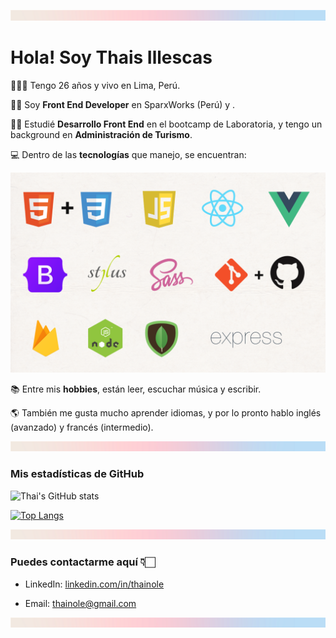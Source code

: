 
![coloured-line](./assets/colours.png)

# Hola! Soy Thais Illescas

🙋🏻‍♀️ Tengo 26 años y vivo en Lima, Perú.

👩‍💻 Soy **Front End Developer** en SparxWorks (Perú) y .

👩‍🎓 Estudié **Desarrollo Front End** en el bootcamp de Laboratoria, y tengo un background en **Administración de Turismo**.


💻 Dentro de las **tecnologías** que manejo, se encuentran:

![technologies](./assets/tech.png)


📚 Entre mis **hobbies**, están leer, escuchar música y escribir.

🌎 También me gusta mucho aprender idiomas, y por lo pronto hablo inglés (avanzado) y francés (intermedio).

![coloured-line](./assets/colours.png)

### Mis estadísticas de GitHub

![Thai's GitHub stats](https://github-readme-stats.vercel.app/api?username=thainole&theme=buefy&show_icons=true) 

[![Top Langs](https://github-readme-stats.vercel.app/api/top-langs/?username=thainole&layout=compact&theme=buefy)](https://github.com/thainole/github-readme-stats)

![coloured-line](./assets/colours.png)

### Puedes contactarme aquí 👇🏻

* LinkedIn: [linkedin.com/in/thainole](https://www.linkedin.com/in/thainole/)

* Email: thainole@gmail.com

![coloured-line](./assets/colours.png)
